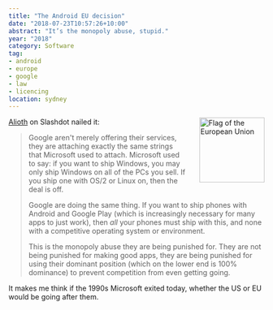 ```yaml
---
title: "The Android EU decision"
date: "2018-07-23T10:57:26+10:00"
abstract: "It’s the monopoly abuse, stupid."
year: "2018"
category: Software
tag:
- android
- europe
- google
- law
- licencing
location: sydney
---
```

<p><img src="https://rubenerd.com/files/2018/Flag_of_Europe.svg" alt="Flag of the European Union" style="width:128px; float:right; margin:0 0 1em 2em" /></p>

[Alioth] on Slashdot nailed it:

> Google aren't merely offering their services, they are attaching exactly the same strings that Microsoft used to attach. Microsoft used to say: if you want to ship Windows, you may only ship Windows on all of the PCs you sell. If you ship one with OS/2 or Linux on, then the deal is off.
> 
> Google are doing the same thing. If you want to ship phones with Android and Google Play (which is increasingly necessary for many apps to just work), then *all* your phones must ship with this, and none with a competitive operating system or environment.
> 
> This is the monopoly abuse they are being punished for. They are not being punished for making good apps, they are being punished for using their dominant position (which on the lower end is 100% dominance) to prevent competition from even getting going.

It makes me think if the 1990s Microsoft exited today, whether the US or EU would be going after them.

[Alioth]: https://tech.slashdot.org/story/18/07/18/0636205/eu-regulators-fine-google-record-5-billion-in-android-case

